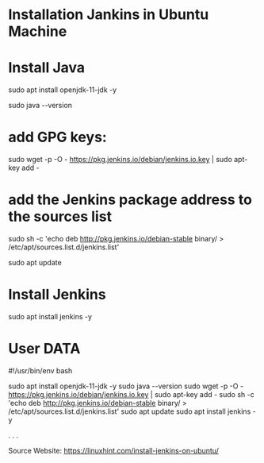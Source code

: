 # Installation Jankins in Ubuntu Machine 

# Install Java 
sudo apt install openjdk-11-jdk -y

sudo java --version

# add GPG keys:
sudo wget -p -O - https://pkg.jenkins.io/debian/jenkins.io.key | sudo apt-key add -

# add the Jenkins package address to the sources list
sudo sh -c 'echo deb http://pkg.jenkins.io/debian-stable binary/ > /etc/apt/sources.list.d/jenkins.list'

sudo apt update

# Install Jenkins 
sudo apt install jenkins -y



# User DATA

#!/usr/bin/env bash

sudo apt install openjdk-11-jdk -y
sudo java --version
sudo wget -p -O - https://pkg.jenkins.io/debian/jenkins.io.key | sudo apt-key add -
sudo sh -c 'echo deb http://pkg.jenkins.io/debian-stable binary/ > /etc/apt/sources.list.d/jenkins.list'
sudo apt update
sudo apt install jenkins -y

.
.
.

Source Website: https://linuxhint.com/install-jenkins-on-ubuntu/
